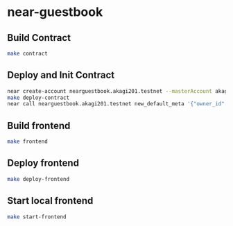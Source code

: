 # near-guestbook

## Build Contract

```sh
make contract
```

## Deploy and Init Contract

```sh
near create-account nearguestbook.akagi201.testnet --masterAccount akagi201.testnet
make deploy-contract
near call nearguestbook.akagi201.testnet new_default_meta '{"owner_id": "nearguestbook.akagi201.testnet"}' --accountId nearguestbook.akagi201.testnet
```

## Build frontend

```sh
make frontend
```

## Deploy frontend

```sh
make deploy-frontend
```

## Start local frontend

```sh
make start-frontend
```
